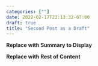 ```yaml
---
categories: [""]
date: 2022-02-17T22:13:32-07:00
draft: true
title: "Second Post as a Draft"
---
```


**Replace with Summary to Display**

<!--more-->

**Replace with Rest of Content**